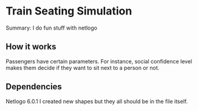 # Train Seating Simulation
Summary: I do fun stuff with netlogo

## How it works
Passengers have certain parameters.
For instance, social confidence level makes them decide if they want to sit next to a person or not.

## Dependencies
Netlogo 6.0.1
I created new shapes but they all should be in the file itself.